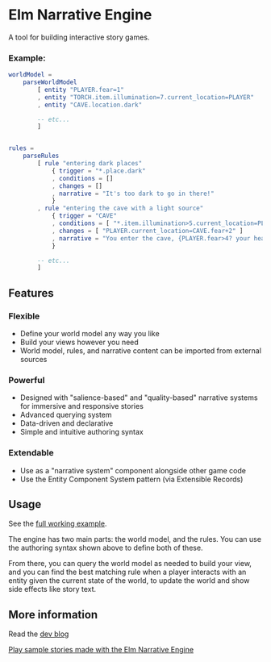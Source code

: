 # Elm Narrative Engine

A tool for building interactive story games.

### Example: 

```elm
worldModel =
    parseWorldModel
        [ entity "PLAYER.fear=1"
        , entity "TORCH.item.illumination=7.current_location=PLAYER"
        , entity "CAVE.location.dark"

        -- etc...
        ]


rules =
    parseRules
        [ rule "entering dark places"
            { trigger = "*.place.dark"
            , conditions = []
            , changes = []
            , narrative = "It's too dark to go in there!"
            }
        , rule "entering the cave with a light source"
            { trigger = "CAVE"
            , conditions = [ "*.item.illumination>5.current_location=PLAYER" ]
            , changes = [ "PLAYER.current_location=CAVE.fear+2" ]
            , narrative = "You enter the cave, {PLAYER.fear>4? your heart pounding | bravely}..."
            }

        -- etc...
        ]

```

## Features

### Flexible

- Define your world model any way you like
- Build your views however you need
- World model, rules, and narrative content can be imported from external sources

### Powerful

- Designed with "salience-based" and "quality-based" narrative systems for immersive and responsive stories
- Advanced querying system
- Data-driven and declarative
- Simple and intuitive authoring syntax

### Extendable

- Use as a "narrative system" component alongside other game code
- Use the Entity Component System pattern (via Extensible Records)


## Usage

See the [full working example](https://github.com/jschomay/elm-narrative-engine/blob/master/src/Example.elm).

The engine has two main parts: the world model, and the rules.  You can use the authoring syntax shown above to define both of these.

From there, you can query the world model as needed to build your view, and you can find the best matching rule when a player interacts with an entity given the current state of the world, to update the world and show side effects like story text.


## More information

Read the [dev blog](http://blog.elmnarrativeengine.com)

[Play sample stories made with the Elm Narrative Engine](http://blog.elmnarrativeengine.com/sample-stories/)
